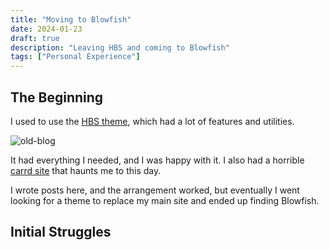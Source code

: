 ```yaml
---
title: "Moving to Blowfish"
date: 2024-01-23
draft: true
description: "Leaving HBS and coming to Blowfish"
tags: ["Personal Experience"]
---
```


## The Beginning

I used to use the [HBS theme](https://hbs.razonyang.com/v1/en/), which had a lot of features and utilities.

![old-blog](old-blog.png "What the old blog [used to look like](https://web.archive.org/web/20240105161828/https://blog.asterisk.lol/).")

It had everything I needed, and I was happy with it. I also had a horrible [carrd site](https://web.archive.org/web/20240123185248/https://ast3risk-ops.carrd.co/) that haunts me to this day.

I wrote posts here, and the arrangement worked, but eventually I went looking for a theme to replace my main site and ended up finding Blowfish.

## Initial Struggles



